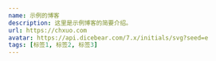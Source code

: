 ```yaml
---
name: 示例的博客
description: 这里是示例博客的简要介绍。
url: https://chxuo.com
avatar: https://api.dicebear.com/7.x/initials/svg?seed=e
tags: [标签1, 标签2, 标签3]
---
```

